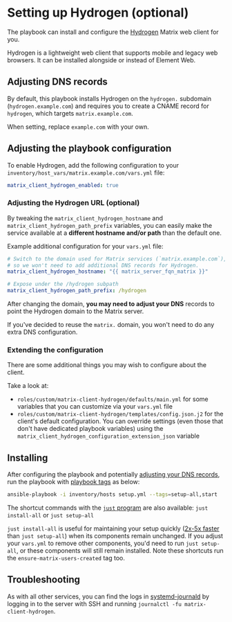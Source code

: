 # Setting up Hydrogen (optional)

The playbook can install and configure the [Hydrogen](https://github.com/element-hq/hydrogen-web) Matrix web client for you.

Hydrogen is a lightweight web client that supports mobile and legacy web browsers. It can be installed alongside or instead of Element Web.

## Adjusting DNS records

By default, this playbook installs Hydrogen on the `hydrogen.` subdomain (`hydrogen.example.com`) and requires you to create a CNAME record for `hydrogen`, which targets `matrix.example.com`.

When setting, replace `example.com` with your own.

## Adjusting the playbook configuration

To enable Hydrogen, add the following configuration to your `inventory/host_vars/matrix.example.com/vars.yml` file:

```yaml
matrix_client_hydrogen_enabled: true
```

### Adjusting the Hydrogen URL (optional)

By tweaking the `matrix_client_hydrogen_hostname` and `matrix_client_hydrogen_path_prefix` variables, you can easily make the service available at a **different hostname and/or path** than the default one.

Example additional configuration for your `vars.yml` file:

```yaml
# Switch to the domain used for Matrix services (`matrix.example.com`),
# so we won't need to add additional DNS records for Hydrogen.
matrix_client_hydrogen_hostname: "{{ matrix_server_fqn_matrix }}"

# Expose under the /hydrogen subpath
matrix_client_hydrogen_path_prefix: /hydrogen
```

After changing the domain, **you may need to adjust your DNS** records to point the Hydrogen domain to the Matrix server.

If you've decided to reuse the `matrix.` domain, you won't need to do any extra DNS configuration.

### Extending the configuration

There are some additional things you may wish to configure about the client.

Take a look at:

- `roles/custom/matrix-client-hydrogen/defaults/main.yml` for some variables that you can customize via your `vars.yml` file
- `roles/custom/matrix-client-hydrogen/templates/config.json.j2` for the client's default configuration. You can override settings (even those that don't have dedicated playbook variables) using the `matrix_client_hydrogen_configuration_extension_json` variable

## Installing

After configuring the playbook and potentially [adjusting your DNS records](#adjusting-dns-records), run the playbook with [playbook tags](playbook-tags.md) as below:

<!-- NOTE: let this conservative command run (instead of install-all) to make it clear that failure of the command means something is clearly broken. -->
```sh
ansible-playbook -i inventory/hosts setup.yml --tags=setup-all,start
```

The shortcut commands with the [`just` program](just.md) are also available: `just install-all` or `just setup-all`

`just install-all` is useful for maintaining your setup quickly ([2x-5x faster](../CHANGELOG.md#2x-5x-performance-improvements-in-playbook-runtime) than `just setup-all`) when its components remain unchanged. If you adjust your `vars.yml` to remove other components, you'd need to run `just setup-all`, or these components will still remain installed. Note these shortcuts run the `ensure-matrix-users-created` tag too.

## Troubleshooting

As with all other services, you can find the logs in [systemd-journald](https://www.freedesktop.org/software/systemd/man/systemd-journald.service.html) by logging in to the server with SSH and running `journalctl -fu matrix-client-hydrogen`.
